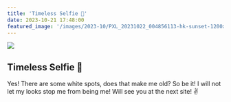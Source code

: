 ```yaml
---
title: 'Timeless Selfie 🤳'
date: 2023-10-21 17:48:00
featured_image: '/images/2023-10/PXL_20231022_004856113-hk-sunset-1200x1600.jpg'
---
```


![](/images/2023-10/PXL_20231022_004856113-hk-sunset.jpg)

## Timeless Selfie 🤳
Yes! There are some white spots, does that make me old?
So be it! I will not let my looks stop me from being me! Will see you at the next site! ✌️